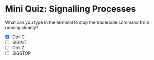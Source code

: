 # Mini Quiz: Signalling Processes

What can you type in the terminal to stop the traceroute command from running cleanly?
- [x] Ctrl-C
- [ ] SIGINT
- [ ] Ctrl-Z
- [ ] SIGSTOP

